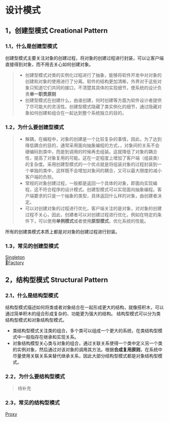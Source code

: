 
# 设计模式
## 1，创建型模式 Creational Pattern
### 1.1，什么是创建型模式
创建型模式主要关注对象的创建过程，将对象的创建过程进行封装，可以让客户端直接得到对象，而不用去关心如何创建对象。
> - 创建型模式对类的实例化过程进行了抽象，能够将软件开发中对对象的创建和对象的使用进行了分离。软件的结构更加清晰，外界对于这些对象只知道它们共同的接口，不清楚其具体的实现细节，使系统的设计负责**单一职责原则**
> - 创建型模式在创建什么，由谁创建，何时创建等方面为软件设计者提供了尽可能大的灵活性。创建型模式隐藏了类实例化的细节，通过隐藏对象如何创建和组合在一起达到整个系统独立的目的。
### 1.2，为什么要创建型模式
> - 解耦，在编程中，对象的创建是一个比较复杂的事情，因此，为了达到降低耦合的目的，通常采用面向抽象编程的方式，，对象间的关系不会硬编码到类中，而是到调用的时候再去组装。这就降低了对象的耦合性，提高了对象复用的可能。这在一定程度上增加了客户端（组装类）的复杂度。采用创建型模式的一个优点就是将组装对象的过程封装到一个单独的类中，这样既不会增加对象间的耦合，又可以最大限度的减小客户端的负担。
> - 常规的对象创建过程，一般都是返回一个具体的对象，即面向实现编程，这不符合程序的设计模式。创建型模式可以实现面向抽象编程。客户端要求的只是一个抽象的类型，具体返回什么样的对象，由创建者决定。
> - 可以对创建对象的过程进行优化，客户端关注的是对象，对对象的创建过程不关心，因此，创建者可以对创建过程进行优化，例如在特定的条件下，可以使用**单例模式**或者使用**原型模式**，优化系统的性能。

所有的创建类模式本质上都是对对象的创建过程进行封装。


### 1.3，常见的创建型模式
[Singleton][Singleton]  
[Factory][Factory]

## 2，结构型模式 Structural Pattern
### 2.1，什么是结构型模式
结构型模式描述如何将类或者对象结合在一起形成更大的结构，就像搭积木，可以通过简单积木的组合形成复杂的、功能更为强大的结构。
结构型模式可以分为类结构型模式和对象结构型模式。
- 类结构型模式关注类的组合，多个类可以组成一个更大的系统，在类结构型模式中一般指存在继承和实现关系。
- 对象结构模型关心类与对象的组合，通过关联关系使得一个类中定义另一个类的实例对象，然后通过对该对象的调用其方法。根据**合成复用原则**，在系统中尽量使用关联关系来替代继承关系，因此大部分结构型模式都是对象结构型模式。

### 2.2，为什么要结构型模式

> 待补充

### 2.3，常见的结构型模式
[Proxy][Proxy]






[Singleton]: ./singleton.md "singleton"
[Factory]: ./factory.md "factory"
[Proxy]: ./proxy.md "proxy"
